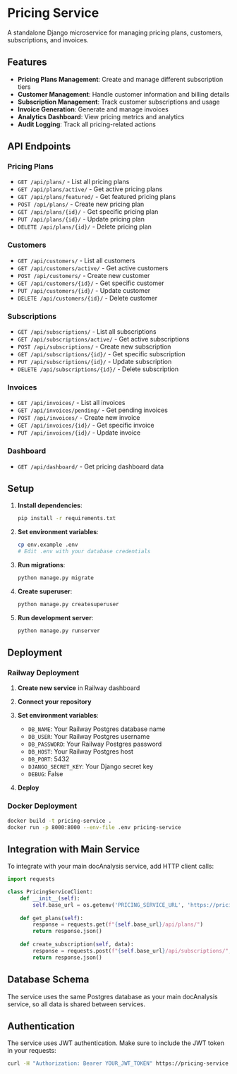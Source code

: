# Pricing Service

A standalone Django microservice for managing pricing plans, customers, subscriptions, and invoices.

## Features

- **Pricing Plans Management**: Create and manage different subscription tiers
- **Customer Management**: Handle customer information and billing details
- **Subscription Management**: Track customer subscriptions and usage
- **Invoice Generation**: Generate and manage invoices
- **Analytics Dashboard**: View pricing metrics and analytics
- **Audit Logging**: Track all pricing-related actions

## API Endpoints

### Pricing Plans
- `GET /api/plans/` - List all pricing plans
- `GET /api/plans/active/` - Get active pricing plans
- `GET /api/plans/featured/` - Get featured pricing plans
- `POST /api/plans/` - Create new pricing plan
- `GET /api/plans/{id}/` - Get specific pricing plan
- `PUT /api/plans/{id}/` - Update pricing plan
- `DELETE /api/plans/{id}/` - Delete pricing plan

### Customers
- `GET /api/customers/` - List all customers
- `GET /api/customers/active/` - Get active customers
- `POST /api/customers/` - Create new customer
- `GET /api/customers/{id}/` - Get specific customer
- `PUT /api/customers/{id}/` - Update customer
- `DELETE /api/customers/{id}/` - Delete customer

### Subscriptions
- `GET /api/subscriptions/` - List all subscriptions
- `GET /api/subscriptions/active/` - Get active subscriptions
- `POST /api/subscriptions/` - Create new subscription
- `GET /api/subscriptions/{id}/` - Get specific subscription
- `PUT /api/subscriptions/{id}/` - Update subscription
- `DELETE /api/subscriptions/{id}/` - Delete subscription

### Invoices
- `GET /api/invoices/` - List all invoices
- `GET /api/invoices/pending/` - Get pending invoices
- `POST /api/invoices/` - Create new invoice
- `GET /api/invoices/{id}/` - Get specific invoice
- `PUT /api/invoices/{id}/` - Update invoice

### Dashboard
- `GET /api/dashboard/` - Get pricing dashboard data

## Setup

1. **Install dependencies**:
   ```bash
   pip install -r requirements.txt
   ```

2. **Set environment variables**:
   ```bash
   cp env.example .env
   # Edit .env with your database credentials
   ```

3. **Run migrations**:
   ```bash
   python manage.py migrate
   ```

4. **Create superuser**:
   ```bash
   python manage.py createsuperuser
   ```

5. **Run development server**:
   ```bash
   python manage.py runserver
   ```

## Deployment

### Railway Deployment

1. **Create new service** in Railway dashboard
2. **Connect your repository**
3. **Set environment variables**:
   - `DB_NAME`: Your Railway Postgres database name
   - `DB_USER`: Your Railway Postgres username
   - `DB_PASSWORD`: Your Railway Postgres password
   - `DB_HOST`: Your Railway Postgres host
   - `DB_PORT`: 5432
   - `DJANGO_SECRET_KEY`: Your Django secret key
   - `DEBUG`: False

4. **Deploy**

### Docker Deployment

```bash
docker build -t pricing-service .
docker run -p 8000:8000 --env-file .env pricing-service
```

## Integration with Main Service

To integrate with your main docAnalysis service, add HTTP client calls:

```python
import requests

class PricingServiceClient:
    def __init__(self):
        self.base_url = os.getenv('PRICING_SERVICE_URL', 'https://pricing-service.up.railway.app')
    
    def get_plans(self):
        response = requests.get(f"{self.base_url}/api/plans/")
        return response.json()
    
    def create_subscription(self, data):
        response = requests.post(f"{self.base_url}/api/subscriptions/", json=data)
        return response.json()
```

## Database Schema

The service uses the same Postgres database as your main docAnalysis service, so all data is shared between services.

## Authentication

The service uses JWT authentication. Make sure to include the JWT token in your requests:

```bash
curl -H "Authorization: Bearer YOUR_JWT_TOKEN" https://pricing-service.up.railway.app/api/plans/
```
